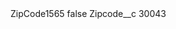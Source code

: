 <?xml version="1.0" encoding="UTF-8"?>
<CustomMetadata xmlns="http://soap.sforce.com/2006/04/metadata" xmlns:xsi="http://www.w3.org/2001/XMLSchema-instance" xmlns:xsd="http://www.w3.org/2001/XMLSchema">
    <label>ZipCode1565</label>
    <protected>false</protected>
    <values>
        <field>Zipcode__c</field>
        <value xsi:type="xsd:string">30043</value>
    </values>
</CustomMetadata>
